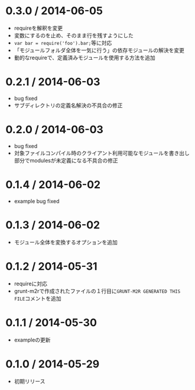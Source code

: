 0.3.0 / 2014-06-05
===================

 * requireを解釈を変更
 * 変数にするのを止め、そのまま行を残すようにした
 * `var bar = require('foo').bar;`等に対応
 * 「モジュールフォルダ全体を一気に行う」の依存モジュールの解決を変更
 * 動的なrequireで、定義済みモジュールを使用する方法を追加

0.2.1 / 2014-06-03
===================

 * bug fixed
 * サブディレクトリの定義名解決の不具合の修正

0.2.0 / 2014-06-03
===================

 * bug fixed
 * 対象ファイルコンパイル時のクライアント利用可能なモジュールを書き出し部分でmodulesが未定義になる不具合の修正

0.1.4 / 2014-06-02
===================

 * example bug fixed

0.1.3 / 2014-06-02
===================

 * モジュール全体を変換するオプションを追加

0.1.2 / 2014-05-31
===================

 * requireに対応
 * grunt-m2rで作成されたファイルの１行目に`GRUNT-M2R GENERATED THIS FILE`コメントを追加

0.1.1 / 2014-05-30
===================

 * exampleの更新

0.1.0 / 2014-05-29
===================

 * 初期リリース